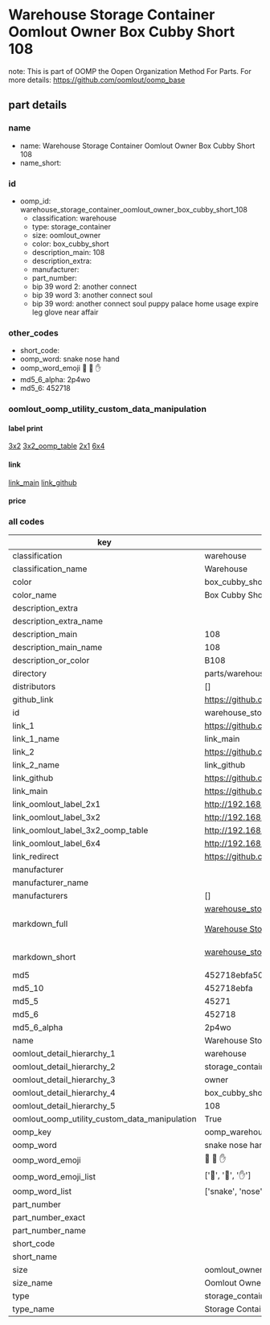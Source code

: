 # Warehouse Storage Container Oomlout Owner Box Cubby Short 108  

note: This is part of OOMP the Oopen Organization Method For Parts. For more details: https://github.com/oomlout/oomp_base

##  part details
  







### name
* name: Warehouse Storage Container Oomlout Owner Box Cubby Short 108
* name_short: 
### id
* oomp_id: warehouse_storage_container_oomlout_owner_box_cubby_short_108
  * classification: warehouse
  * type: storage_container
  * size: oomlout_owner
  * color: box_cubby_short
  * description_main: 108
  * description_extra: 
  * manufacturer: 
  * part_number: 
  * bip 39 word 2: another connect
  * bip 39 word 3: another connect soul
  * bip 39 word: another connect soul puppy palace home usage expire leg glove near affair

### other_codes
* short_code: 
* oomp_word: snake nose hand
* oomp_word_emoji :snake: :nose: :hand:
* md5_6_alpha: 2p4wo
* md5_6: 452718






### oomlout_oomp_utility_custom_data_manipulation
#### label print
[3x2](http://192.168.1.245:1112/?label=oomp%202p4wo)
[3x2_oomp_table](http://192.168.1.108:1112/?label=oomp%202p4wo)
[2x1](http://192.168.1.242:1112/?label=oomp%202p4wo)
[6x4](http://192.168.1.55:1112/?label=oomp%202p4wo)    

#### link

[link_main](https://github.com/oomlout/oomlout_oomp_version_1_messy/tree/main/parts/warehouse_storage_container_oomlout_owner_box_cubby_short_108) [link_github](https://github.com/oomlout/oomlout_oomp_version_1_messy/tree/main/parts/warehouse_storage_container_oomlout_owner_box_cubby_short_108)                             

#### price







### all codes 
| key | value |  
| --- | --- |  
| classification | warehouse |  
| classification_name | Warehouse |  
| color | box_cubby_short |  
| color_name | Box Cubby Short |  
| description_extra |  |  
| description_extra_name |  |  
| description_main | 108 |  
| description_main_name | 108 |  
| description_or_color | B108 |  
| directory | parts/warehouse_storage_container_oomlout_owner_box_cubby_short_108 |  
| distributors | [] |  
| github_link | https://github.com/oomlout/oomlout_oomp_part_src/tree/main/parts/warehouse_storage_container_oomlout_owner_box_cubby_short_108 |  
| id | warehouse_storage_container_oomlout_owner_box_cubby_short_108 |  
| link_1 | https://github.com/oomlout/oomlout_oomp_version_1_messy/tree/main/parts/warehouse_storage_container_oomlout_owner_box_cubby_short_108 |  
| link_1_name | link_main |  
| link_2 | https://github.com/oomlout/oomlout_oomp_version_1_messy/tree/main/parts/warehouse_storage_container_oomlout_owner_box_cubby_short_108 |  
| link_2_name | link_github |  
| link_github | https://github.com/oomlout/oomlout_oomp_version_1_messy/tree/main/parts/warehouse_storage_container_oomlout_owner_box_cubby_short_108 |  
| link_main | https://github.com/oomlout/oomlout_oomp_version_1_messy/tree/main/parts/warehouse_storage_container_oomlout_owner_box_cubby_short_108 |  
| link_oomlout_label_2x1 | http://192.168.1.242:1112/?label=oomp%202p4wo |  
| link_oomlout_label_3x2 | http://192.168.1.245:1112/?label=oomp%202p4wo |  
| link_oomlout_label_3x2_oomp_table | http://192.168.1.108:1112/?label=oomp%202p4wo |  
| link_oomlout_label_6x4 | http://192.168.1.55:1112/?label=oomp%202p4wo |  
| link_redirect | https://github.com/oomlout/oomlout_oomp_version_1_messy/tree/main/parts/warehouse_storage_container_oomlout_owner_box_cubby_short_108 |  
| manufacturer |  |  
| manufacturer_name |  |  
| manufacturers | [] |  
| markdown_full | [warehouse_storage_container_oomlout_owner_box_cubby_short_108](none)<br>[](none)<br>[Warehouse Storage Container Oomlout Owner Box Cubby Short 108](none)<br><br> |  
| markdown_short | [warehouse_storage_container_oomlout_owner_box_cubby_short_108](none)<br><br> |  
| md5 | 452718ebfa507df1b44f9ae19f4bc84c |  
| md5_10 | 452718ebfa |  
| md5_5 | 45271 |  
| md5_6 | 452718 |  
| md5_6_alpha | 2p4wo |  
| name | Warehouse Storage Container Oomlout Owner Box Cubby Short 108 |  
| oomlout_detail_hierarchy_1 | warehouse |  
| oomlout_detail_hierarchy_2 | storage_container |  
| oomlout_detail_hierarchy_3 | owner |  
| oomlout_detail_hierarchy_4 | box_cubby_short |  
| oomlout_detail_hierarchy_5 | 108 |  
| oomlout_oomp_utility_custom_data_manipulation | True |  
| oomp_key | oomp_warehouse_storage_container_oomlout_owner_box_cubby_short_108 |  
| oomp_word | snake nose hand |  
| oomp_word_emoji | :snake: :nose: :hand: |  
| oomp_word_emoji_list | [':snake:', ':nose:', ':hand:'] |  
| oomp_word_list | ['snake', 'nose', 'hand'] |  
| part_number |  |  
| part_number_exact |  |  
| part_number_name |  |  
| short_code |  |  
| short_name |  |  
| size | oomlout_owner |  
| size_name | Oomlout Owner |  
| type | storage_container |  
| type_name | Storage Container |  
